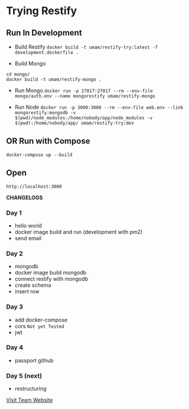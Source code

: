 # Trying Restify

## Run In Development

* Build Restify
  `docker build -t umam/restify-try:latest -f development.dockerfile .`

* Build Mongo

```
cd mongo/
docker build -t umam/restify-mongo .
```

* Run Mongo
  `docker run -p 27017:27017 --rm --env-file mongo/auth.env --name mongorestify umam/restify-mongo`

* Run Node
  `docker run -p 3000:3000 --rm --env-file web.env --link mongorestify:mongodb -v $(pwd)/node_modules:/home/nobody/app/node_modules -v $(pwd):/home/nobody/app/ umam/restify-try:dev`

## OR Run with Compose

`docker-compose up --build`

## Open

`http://localhost:3000`

**CHANGELOGS**

### Day 1

* hello world
* docker image build and run (development with pm2)
* send email

### Day 2

* mongodb
* docker image build mongodb
* connect restify with mongodb
* create schema
* insert row

### Day 3

* add docker-compose
* cors `Not yet Tested`
* jwt

### Day 4

* passport github

### Day 5 (next)
* restructuring


[Visit Team Website](https://archipelago-ds.com)
